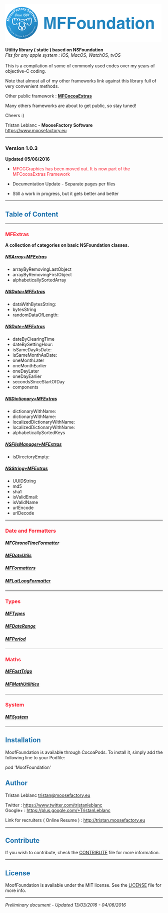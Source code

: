 ![MacDown logo](./Documentation/MoofFoundation_Header.png)

**Utility library ( static ) based on NSFoundation**<br>
*Fits for any apple system : iOS, MacOS, WatchOS, tvOS*
<br><br>
This is a compilation of some of commonly used codes over my years of objective-C coding.<br>

Note that almost all of my other frameworks link against this library full of very convenient methods.

Other public framework : 
[**MFCocoaExtras**](https://gitlab.com/MooseFactorySoftware/MFCocoaExtras)

Many others frameworks are about to get public, so stay tuned!

Cheers :)

Tristan Leblanc - **MooseFactory Software**<br>
<https://www.moosefactory.eu>

***
### Version 1.0.3

**Updated 05/06/2016**

- <font color='#FC2132'>MFCGGraphics has been moved out. It is now part of the MFCocoaExtras Framework</font>

- Documentation Update - Separate pages per files

- Still a work in progress, but it gets better and better



-----

## <font color='#1E72AD'>Table of Content</font>

***

### <font color='#FC2132'>MFExtras</font>

**A collection of categories on basic NSFoundation classes.**<br>

##### [NSArray+MFExtras](./Documentation/NSArray+MFExtras.md)
- arrayByRemovingLastObject
- arrayByRemovingFirstObject
- alphabeticallySortedArray

##### [NSData+MFExtras](./Documentation/NSData+MFExtras.md)
- dataWithBytesString:
- bytesString
- randomDataOfLength:

##### [NSDate+MFExtras](./Documentation/NSDate+MFExtras.md)
- dateByClearingTime
- dateBySettingHour:
- isSameDayAsDate:
- isSameMonthAsDate:
- oneMonthLater
- oneMonthEarlier
- oneDayLater
- oneDayEarlier
- secondsSinceStartOfDay
- components

##### [NSDictionary+MFExtras](./Documentation/NSDictionary+MFExtras.md)
- dictionaryWithName:
- dictionaryWithName:
- localizedDictionaryWithName:
- localizedDictionaryWithName:
- alphabeticallySortedKeys

##### [NSFileManager+MFExtras](./Documentation/NSFileManager+MFExtras.md)
- isDirectoryEmpty:

##### [NSString+MFExtras](./Documentation/NSString+MFExtras.md)
- UUIDString
- md5
- sha1
- isValidEmail:
- isValidName
- urlEncode
- urlDecode

***

### <font color='#FC2132'>Date and Formatters</font>

##### [MFChronoTimeFormatter](./Documentation/MFChronoTimeFormatter.md)
##### [MFDateUtils](./Documentation/MFDateUtils.md)
##### [MFFormatters](./Documentation/MFFormatters.md)
##### [MFLatLongFormatter](./Documentation/MFLatLongFormatter.md)

***

### <font color='#FC2132'>Types</font>

##### [MFTypes](./Documentation/MFTypes.md)
##### [MFDateRange](./Documentation/MFDateRange.md)
##### [MFPeriod](./Documentation/MFPeriod.md)

***

### <font color='#FC2132'>Maths</font>

##### [MFFastTrigo](./Documentation/MFFastTrigo.md)
##### [MFMathUtilities](./Documentation/MFMathUtilities.md)

***

### <font color='#FC2132'>System</font>

##### [MFSystem](./Documentation/MFSystem.md)

***

## <font color='#1E72AD'>Installation</font>

MoofFoundation is available through CocoaPods. To install it, simply add the following line to your Podfile:

pod 'MoofFoundation'

## <font color='#1E72AD'>Author</font>

Tristan Leblanc <tristan@moosefactory.eu>

Twitter     :	<https://www.twitter.com/tristanleblanc>  
Google+     :	<https://plus.google.com/+TristanLeblanc>  

Link for recruiters ( Online Resume ) : <http://tristan.moosefactory.eu>

***

## <font color='#1E72AD'>Contribute</font>

If you wish to contribute, check the [CONTRIBUTE](CONTRIBUTE.md) file for more information.

***

## <font color='#1E72AD'>License</font>

MoofFoundation is available under the MIT license. See the [LICENSE](LICENSE) file for more info.

***

*Preliminary document - Updated 13/03/2016 - 04/06/2016*
